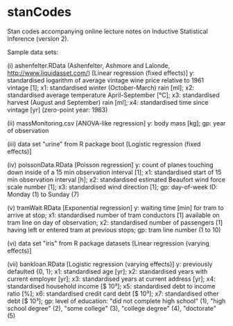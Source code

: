 # stanCodes
Stan codes accompanying online lecture notes on Inductive Statistical Inference (version 2).

Sample data sets:

(i) ashenfelter.RData (Ashenfelter, Ashmore and Lalonde, http://www.liquidasset.com/) [Linear regression (fixed effects)]
    y: standardised logarithm of average vintage wine price relative to 1961 vintage [1];
    x1: standardised winter (October-March) rain [ml];
    x2: standardised average temperature April-September [°C];
    x3: standardised harvest (August and September) rain [ml];
    x4: standardised time since vintage [yr] (zero-point year: 1983)

(ii) massMonitoring.csv [ANOVA-like regression]
    y: body mass [kg];
    gp: year of observation

(iii) data set "urine" from R package boot [Logistic regression (fixed effects)]

(iv) poissonData.RData [Poisson regression]
    y: count of planes touching down inside of a 15 min observation interval [1];
    x1: standardised start of 15 min observation interval [h];
    x2: standardised estimated Beaufort wind force scale number [1];
    x3: standardised wind direction [1];
    gp: day-of-week ID: Monday (1) to Sunday (7)

(v) tramWait.RData [Exponential regression]
    y: waiting time [min] for tram to arrive at stop;
    x1: standardised number of tram conductors [1] available on tram line on day of observation;
    x2: standardised number of passengers [1] having left or entered tram at previous stops;
    gp: tram line number (1 to 10)

(vi) data set "iris" from R package datasets [Linear regression (varying effects)]

(vii) bankloan.RData [Logistic regression (varying effects)]
    y: previously defaulted {0, 1};
    x1: standardised age [yr];
    x2: standardised years with current employer [yr];
    x3: standardised years at current address [yr];
    x4: standardised household income [$ 10³];
    x5: standardised debt to income ratio [%];
    x6: standardised credit card debt [$ 10³];
    x7: standardised other debt [$ 10³];
    gp: level of education: "did not complete high school" (1), "high school degree" (2), "some college" (3), "college degree" (4), "doctorate" (5)
